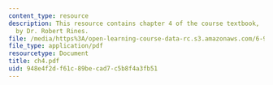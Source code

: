 ```yaml
---
content_type: resource
description: This resource contains chapter 4 of the course textbook, 'Create or Perish',
  by Dr. Robert Rines.
file: /media/https%3A/open-learning-course-data-rc.s3.amazonaws.com/6-901-inventions-and-patents-fall-2005/948e4f2df61c89becad7c5b8f4a3fb51_ch4.pdf
file_type: application/pdf
resourcetype: Document
title: ch4.pdf
uid: 948e4f2d-f61c-89be-cad7-c5b8f4a3fb51
---
```

